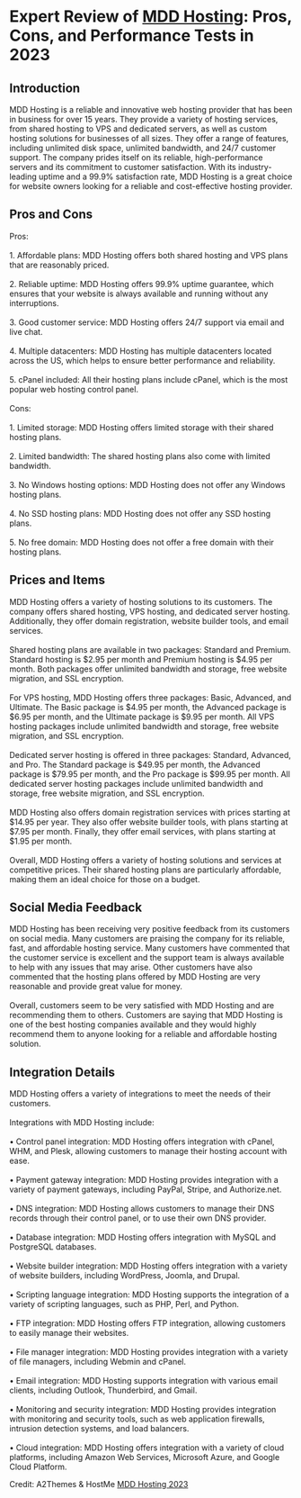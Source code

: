 <h1>Expert Review of <a href="https://a2themes.com/mdd-hosting-reviews">MDD Hosting</a>: Pros, Cons, and Performance Tests in 2023</h1>
<h2>Introduction</h2>
MDD Hosting is a reliable and innovative web hosting provider that has been in business for over 15 years. They provide a variety of hosting services, from shared hosting to VPS and dedicated servers, as well as custom hosting solutions for businesses of all sizes. They offer a range of features, including unlimited disk space, unlimited bandwidth, and 24/7 customer support. The company prides itself on its reliable, high-performance servers and its commitment to customer satisfaction. With its industry-leading uptime and a 99.9% satisfaction rate, MDD Hosting is a great choice for website owners looking for a reliable and cost-effective hosting provider.
<h2>Pros and Cons</h2>
Pros:<br><br>1. Affordable plans: MDD Hosting offers both shared hosting and VPS plans that are reasonably priced.<br><br>2. Reliable uptime: MDD Hosting offers 99.9% uptime guarantee, which ensures that your website is always available and running without any interruptions.<br><br>3. Good customer service: MDD Hosting offers 24/7 support via email and live chat.<br><br>4. Multiple datacenters: MDD Hosting has multiple datacenters located across the US, which helps to ensure better performance and reliability.<br><br>5. cPanel included: All their hosting plans include cPanel, which is the most popular web hosting control panel.<br><br>Cons:<br><br>1. Limited storage: MDD Hosting offers limited storage with their shared hosting plans.<br><br>2. Limited bandwidth: The shared hosting plans also come with limited bandwidth.<br><br>3. No Windows hosting options: MDD Hosting does not offer any Windows hosting plans.<br><br>4. No SSD hosting plans: MDD Hosting does not offer any SSD hosting plans.<br><br>5. No free domain: MDD Hosting does not offer a free domain with their hosting plans.
<h2>Prices and Items</h2>
MDD Hosting offers a variety of hosting solutions to its customers. The company offers shared hosting, VPS hosting, and dedicated server hosting. Additionally, they offer domain registration, website builder tools, and email services. <br><br>Shared hosting plans are available in two packages: Standard and Premium. Standard hosting is $2.95 per month and Premium hosting is $4.95 per month. Both packages offer unlimited bandwidth and storage, free website migration, and SSL encryption. <br><br>For VPS hosting, MDD Hosting offers three packages: Basic, Advanced, and Ultimate. The Basic package is $4.95 per month, the Advanced package is $6.95 per month, and the Ultimate package is $9.95 per month. All VPS hosting packages include unlimited bandwidth and storage, free website migration, and SSL encryption. <br><br>Dedicated server hosting is offered in three packages: Standard, Advanced, and Pro. The Standard package is $49.95 per month, the Advanced package is $79.95 per month, and the Pro package is $99.95 per month. All dedicated server hosting packages include unlimited bandwidth and storage, free website migration, and SSL encryption.<br><br>MDD Hosting also offers domain registration services with prices starting at $14.95 per year. They also offer website builder tools, with plans starting at $7.95 per month. Finally, they offer email services, with plans starting at $1.95 per month. <br><br>Overall, MDD Hosting offers a variety of hosting solutions and services at competitive prices. Their shared hosting plans are particularly affordable, making them an ideal choice for those on a budget.
<h2>Social Media Feedback</h2>
MDD Hosting has been receiving very positive feedback from its customers on social media. Many customers are praising the company for its reliable, fast, and affordable hosting service. Many customers have commented that the customer service is excellent and the support team is always available to help with any issues that may arise. Other customers have also commented that the hosting plans offered by MDD Hosting are very reasonable and provide great value for money.<br><br>Overall, customers seem to be very satisfied with MDD Hosting and are recommending them to others. Customers are saying that MDD Hosting is one of the best hosting companies available and they would highly recommend them to anyone looking for a reliable and affordable hosting solution.
<h2>Integration Details</h2>
MDD Hosting offers a variety of integrations to meet the needs of their customers.<br><br>Integrations with MDD Hosting include:<br><br>• Control panel integration: MDD Hosting offers integration with cPanel, WHM, and Plesk, allowing customers to manage their hosting account with ease.<br><br>• Payment gateway integration: MDD Hosting provides integration with a variety of payment gateways, including PayPal, Stripe, and Authorize.net.<br><br>• DNS integration: MDD Hosting allows customers to manage their DNS records through their control panel, or to use their own DNS provider.<br><br>• Database integration: MDD Hosting offers integration with MySQL and PostgreSQL databases.<br><br>• Website builder integration: MDD Hosting offers integration with a variety of website builders, including WordPress, Joomla, and Drupal.<br><br>• Scripting language integration: MDD Hosting supports the integration of a variety of scripting languages, such as PHP, Perl, and Python.<br><br>• FTP integration: MDD Hosting offers FTP integration, allowing customers to easily manage their websites.<br><br>• File manager integration: MDD Hosting provides integration with a variety of file managers, including Webmin and cPanel.<br><br>• Email integration: MDD Hosting supports integration with various email clients, including Outlook, Thunderbird, and Gmail.<br><br>• Monitoring and security integration: MDD Hosting provides integration with monitoring and security tools, such as web application firewalls, intrusion detection systems, and load balancers.<br><br>• Cloud integration: MDD Hosting offers integration with a variety of cloud platforms, including Amazon Web Services, Microsoft Azure, and Google Cloud Platform.
<p>Credit: A2Themes & HostMe <a href="https://a2themes.com/mdd-hosting-reviews">MDD Hosting 2023</a></p>